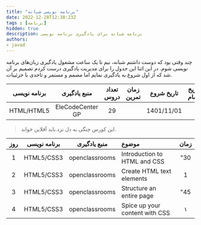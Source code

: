 ```yaml
---
title: "برنامه نویسی شبانه"
date: 2022-12-28T12:30:23Z
tags : [برنامه]
hidden: true
description: برنامه شبانه برای یادگیری برنامه نویسی 
authors:
- javad
---
```


 چند وقتی بود که دوست داشتم شبانه، نیم تا یک ساعت مشغول یادگیری زبان‌های برنامه نویسی شوم. در این اثنا این جدول را برای مدیریت یادگیری درست کردم
تصمیم بر آن شد که از اول شروع به یادگیری نمایم اما مصمم و مستمر و تاحدی با جزئییات.


| برنامه نویسی | منبع یادگیری | تعداد دروس | زمان تمرین | تاریخ شروع | تاریخ اتمام |
| :----: |  :----: |  :----: | :----: |  :----: | :----: | 
| HTML/HTML5  | EleCodeCenter GP  | 29 | | 1401/11/01 | | 

>  این کورس چنگی به دل نزد.باید آفلاین خواند.

| روز | برنامه نویسی | منبع یادگیری | موضوع | زمان |
| :----: |  :----: |  :----: | :---- |  :----: |
| 1 | HTML5/CSS3  | openclassrooms  | Introduction to HTML and CSS | "30 |
| 2 |  HTML5/CSS3 | openclassrooms  | Create HTML text elements | 1 |
| 3 | HTML5/CSS3  | openclassrooms  | Structure an entire page | "45 |
| 4 |  HTML5/CSS3 | openclassrooms  | Spice up your content with CSS | ١ |
